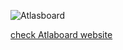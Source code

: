 ![Atlasboard](https://bitbucket.org/iloire/atlasboard/raw/ef678b2d8894771d9f276e934ed820cf4661cd94/screenshot.png)

[check Atlaboard website](http://atlasboard.bitbucket.org)